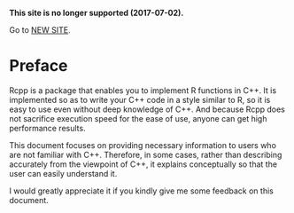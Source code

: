 **This site is no longer supported \(2017-07-02\).**

Go to [NEW SITE](https://teuder.github.io/rcpp4everyone_en/).

# Preface

Rcpp is a package that enables you to implement R functions in C++. It is implemented so as to write your C++ code in a style similar to R, so it is easy to use even without deep knowledge of C++. And because Rcpp does not sacrifice execution speed for the ease of use, anyone can get high performance results.

This document focuses on providing necessary information to users who are not familiar with C++. Therefore, in some cases, rather than describing accurately from the viewpoint of C++, it explains conceptually so that the user can easily understand it.

I would greatly appreciate it if you kindly give me some feedback on this document.

